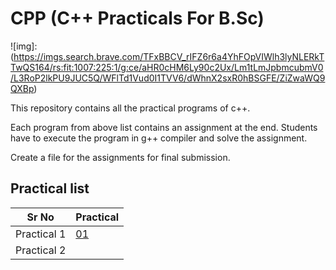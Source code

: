 # CPP (C++ Practicals For B.Sc)  

![img]: (https://imgs.search.brave.com/TFxBBCV_rIFZ6r6a4YhFOpVIWlh3lyNLERkTTwQS164/rs:fit:1007:225:1/g:ce/aHR0cHM6Ly90c2Ux/Lm1tLmJpbmcubmV0/L3RoP2lkPU9JUC5Q/WFlTd1Vud0I1TVV6/dWhnX2sxR0hBSGFE/ZiZwaWQ9QXBp)

This repository contains all the practical programs of c++.  

Each program from above list contains an assignment at the end. Students have to execute the program in g++ compiler
and solve the assignment.  

Create a file for the assignments for final submission.  

## Practical list  
| Sr No |  Practical |
|-------|------------|
| Practical 1 | [01](https://github.com/pradeepubale/cpp/blob/main/01namespace.cpp) |
| Practical 2 |      |
